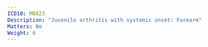 ```yaml
---
ICD10: M0823
Description: "Juvenile arthritis with systemic onset: Forearm"
Matters: No
Weight: 0
---
```


